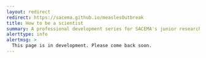 ```yaml
---
layout: redirect
redirect: https://sacema.github.io/measlesOutbreak
title: How to be a scientist
summary: A professional development series for SACEMA's junior researchers
alerttype: info
alertmsg: >
  This page is in development. Please come back soon.
---
```

